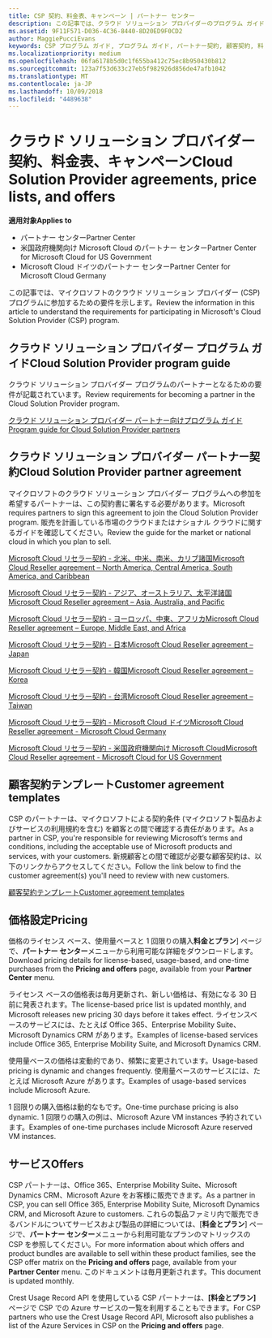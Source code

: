 ```yaml
---
title: CSP 契約、料金表、キャンペーン | パートナー センター
description: この記事では、クラウド ソリューション プロバイダーのプログラム ガイド、パートナー契約、顧客契約、料金表、提供できる製品とサービスへのリンクを示します。
ms.assetid: 9F11F571-D036-4C36-8440-8D20ED9F0CD2
author: MaggiePucciEvans
keywords: CSP プログラム ガイド, プログラム ガイド, パートナー契約, 顧客契約, 料金表, キャンペーン
ms.localizationpriority: medium
ms.openlocfilehash: 06fa6178b5d0c1f655ba412c75ec8b950430b812
ms.sourcegitcommit: 123a7f53d633c27eb5f982926d856de47afb1042
ms.translationtype: MT
ms.contentlocale: ja-JP
ms.lasthandoff: 10/09/2018
ms.locfileid: "4489638"
---
```

# <a name="cloud-solution-provider-agreements-price-lists-and-offers"></a><span data-ttu-id="ce1ff-104">クラウド ソリューション プロバイダー契約、料金表、キャンペーン</span><span class="sxs-lookup"><span data-stu-id="ce1ff-104">Cloud Solution Provider agreements, price lists, and offers</span></span>

**<span data-ttu-id="ce1ff-105">適用対象</span><span class="sxs-lookup"><span data-stu-id="ce1ff-105">Applies to</span></span>**

-  <span data-ttu-id="ce1ff-106">パートナー センター</span><span class="sxs-lookup"><span data-stu-id="ce1ff-106">Partner Center</span></span>
-  <span data-ttu-id="ce1ff-107">米国政府機関向け Microsoft Cloud のパートナー センター</span><span class="sxs-lookup"><span data-stu-id="ce1ff-107">Partner Center for Microsoft Cloud for US Government</span></span>
-  <span data-ttu-id="ce1ff-108">Microsoft Cloud ドイツのパートナー センター</span><span class="sxs-lookup"><span data-stu-id="ce1ff-108">Partner Center for Microsoft Cloud Germany</span></span>


<span data-ttu-id="ce1ff-109">この記事では、マイクロソフトのクラウド ソリューション プロバイダー (CSP) プログラムに参加するための要件を示します。</span><span class="sxs-lookup"><span data-stu-id="ce1ff-109">Review the information in this article to understand the requirements for participating in Microsoft's Cloud Solution Provider (CSP) program.</span></span> 

## <a href="" id="programguide"></a><span data-ttu-id="ce1ff-110">クラウド ソリューション プロバイダー プログラム ガイド</span><span class="sxs-lookup"><span data-stu-id="ce1ff-110">Cloud Solution Provider program guide</span></span>


<span data-ttu-id="ce1ff-111">クラウド ソリューション プロバイダー プログラムのパートナーとなるための要件が記載されています。</span><span class="sxs-lookup"><span data-stu-id="ce1ff-111">Review requirements for becoming a partner in the Cloud Solution Provider program.</span></span>

[<span data-ttu-id="ce1ff-112">クラウド ソリューション プロバイダー パートナー向けプログラム ガイド</span><span class="sxs-lookup"><span data-stu-id="ce1ff-112">Program guide for Cloud Solution Provider partners</span></span>](http://go.microsoft.com/fwlink/p/?LinkId=617100)

## <a href="" id="partneragreement"></a><span data-ttu-id="ce1ff-113">クラウド ソリューション プロバイダー パートナー契約</span><span class="sxs-lookup"><span data-stu-id="ce1ff-113">Cloud Solution Provider partner agreement</span></span>


<span data-ttu-id="ce1ff-114">マイクロソフトのクラウド ソリューション プロバイダー プログラムへの参加を希望するパートナーは、この契約書に署名する必要があります。</span><span class="sxs-lookup"><span data-stu-id="ce1ff-114">Microsoft requires partners to sign this agreement to join the Cloud Solution Provider program.</span></span> <span data-ttu-id="ce1ff-115">販売を計画している市場のクラウドまたはナショナル クラウドに関するガイドを確認してください。</span><span class="sxs-lookup"><span data-stu-id="ce1ff-115">Review the guide for the market or national cloud in which you plan to sell.</span></span>

[<span data-ttu-id="ce1ff-116">Microsoft Cloud リセラー契約 - 北米、中米、南米、カリブ諸国</span><span class="sxs-lookup"><span data-stu-id="ce1ff-116">Microsoft Cloud Reseller agreement – North America, Central America, South America, and Caribbean</span></span>](http://download.microsoft.com/download/2/C/8/2C8CAC17-FCE7-4F51-9556-4D77C7022DF5/MCRA2018_AOC_ENG_Sep2018_CR.pdf)

[<span data-ttu-id="ce1ff-117">Microsoft Cloud リセラー契約 - アジア、オーストラリア、太平洋諸国</span><span class="sxs-lookup"><span data-stu-id="ce1ff-117">Microsoft Cloud Reseller agreement – Asia, Australia, and Pacific</span></span>](http://download.microsoft.com/download/2/C/8/2C8CAC17-FCE7-4F51-9556-4D77C7022DF5/MCRA2018_APOC_ENG_Sep2018_CR.pdf)

[<span data-ttu-id="ce1ff-118">Microsoft Cloud リセラー契約 - ヨーロッパ、中東、アフリカ</span><span class="sxs-lookup"><span data-stu-id="ce1ff-118">Microsoft Cloud Reseller agreement – Europe, Middle East, and Africa</span></span>](http://download.microsoft.com/download/2/C/8/2C8CAC17-FCE7-4F51-9556-4D77C7022DF5/MCRA2018_EOC_ENG_Sep2018_CR.pdf)

[<span data-ttu-id="ce1ff-119">Microsoft Cloud リセラー契約 - 日本</span><span class="sxs-lookup"><span data-stu-id="ce1ff-119">Microsoft Cloud Reseller agreement – Japan</span></span>](http://download.microsoft.com/download/2/C/8/2C8CAC17-FCE7-4F51-9556-4D77C7022DF5/MCRA2018_JPN_ENG_Sep2018_CR.pdf)

[<span data-ttu-id="ce1ff-120">Microsoft Cloud リセラー契約 - 韓国</span><span class="sxs-lookup"><span data-stu-id="ce1ff-120">Microsoft Cloud Reseller agreement – Korea</span></span>](http://download.microsoft.com/download/2/C/8/2C8CAC17-FCE7-4F51-9556-4D77C7022DF5/MCRA2018_KOR_ENG_Sep2018_CR.pdf)

[<span data-ttu-id="ce1ff-121">Microsoft Cloud リセラー契約 - 台湾</span><span class="sxs-lookup"><span data-stu-id="ce1ff-121">Microsoft Cloud Reseller agreement – Taiwan</span></span>](http://download.microsoft.com/download/2/C/8/2C8CAC17-FCE7-4F51-9556-4D77C7022DF5/MCRA2018_TAI_ENG_Sep2018_CR.pdf)

[<span data-ttu-id="ce1ff-122">Microsoft Cloud リセラー契約 - Microsoft Cloud ドイツ</span><span class="sxs-lookup"><span data-stu-id="ce1ff-122">Microsoft Cloud Reseller agreement - Microsoft Cloud Germany</span></span>](http://download.microsoft.com/download/2/C/8/2C8CAC17-FCE7-4F51-9556-4D77C7022DF5/MCRA2018_EOC_GER_ENG_Sep2018_GermanCloud_CR.pdf)

[<span data-ttu-id="ce1ff-123">Microsoft Cloud リセラー契約 - 米国政府機関向け Microsoft Cloud</span><span class="sxs-lookup"><span data-stu-id="ce1ff-123">Microsoft Cloud Reseller agreement - Microsoft Cloud for US Government</span></span>](http://download.microsoft.com/download/2/C/8/2C8CAC17-FCE7-4F51-9556-4D77C7022DF5/MCRA2018_AOC_USGCC_ENG_Sep2018_CR.pdf)

## <a href="" id="customeragreementtemplate"></a><span data-ttu-id="ce1ff-124">顧客契約テンプレート</span><span class="sxs-lookup"><span data-stu-id="ce1ff-124">Customer agreement templates</span></span>


<span data-ttu-id="ce1ff-125">CSP のパートナーは、マイクロソフトによる契約条件 (マイクロソフト製品およびサービスの利用規約を含む) を顧客との間で確認する責任があります。</span><span class="sxs-lookup"><span data-stu-id="ce1ff-125">As a partner in CSP, you're responsible for reviewing Microsoft’s terms and conditions, including the acceptable use of Microsoft products and services, with your customers.</span></span> <span data-ttu-id="ce1ff-126">新規顧客との間で確認が必要な顧客契約は、以下のリンクからアクセスしてください。</span><span class="sxs-lookup"><span data-stu-id="ce1ff-126">Follow the link below to find the customer agreement(s) you'll need to review with new customers.</span></span> 

[<span data-ttu-id="ce1ff-127">顧客契約テンプレート</span><span class="sxs-lookup"><span data-stu-id="ce1ff-127">Customer agreement templates</span></span>](agreements.md)

## <a name="pricing"></a><span data-ttu-id="ce1ff-128">価格設定</span><span class="sxs-lookup"><span data-stu-id="ce1ff-128">Pricing</span></span>


<span data-ttu-id="ce1ff-129">価格のライセンス ベース、使用量ベースと 1 回限りの購入**料金とプラン**] ページで、**パートナー センター**メニューから利用可能な詳細をダウンロードします。</span><span class="sxs-lookup"><span data-stu-id="ce1ff-129">Download pricing details for license-based, usage-based, and one-time purchases from the **Pricing and offers** page, available from your **Partner Center** menu.</span></span> 

<span data-ttu-id="ce1ff-130">ライセンス ベースの価格表は毎月更新され、新しい価格は、有効になる 30 日前に発表されます。</span><span class="sxs-lookup"><span data-stu-id="ce1ff-130">The license-based price list is updated monthly, and Microsoft releases new pricing 30 days before it takes effect.</span></span> <span data-ttu-id="ce1ff-131">ライセンスベースのサービスには、たとえば Office 365、Enterprise Mobility Suite、Microsoft Dynamics CRM があります。</span><span class="sxs-lookup"><span data-stu-id="ce1ff-131">Examples of license-based services include Office 365, Enterprise Mobility Suite, and Microsoft Dynamics CRM.</span></span> 

<span data-ttu-id="ce1ff-132">使用量ベースの価格は変動的であり、頻繁に変更されています。</span><span class="sxs-lookup"><span data-stu-id="ce1ff-132">Usage-based pricing is dynamic and changes frequently.</span></span> <span data-ttu-id="ce1ff-133">使用量ベースのサービスには、たとえば Microsoft Azure があります。</span><span class="sxs-lookup"><span data-stu-id="ce1ff-133">Examples of usage-based services include Microsoft Azure.</span></span>

<span data-ttu-id="ce1ff-134">1 回限りの購入価格は動的なもです。</span><span class="sxs-lookup"><span data-stu-id="ce1ff-134">One-time purchase pricing is also dynamic.</span></span> <span data-ttu-id="ce1ff-135">1 回限りの購入の例は、Microsoft Azure VM instances 予約されています。</span><span class="sxs-lookup"><span data-stu-id="ce1ff-135">Examples of one-time purchases include Microsoft Azure reserved VM instances.</span></span> 


## <a name="offers"></a><span data-ttu-id="ce1ff-136">サービス</span><span class="sxs-lookup"><span data-stu-id="ce1ff-136">Offers</span></span>


<span data-ttu-id="ce1ff-137">CSP パートナーは、Office 365、Enterprise Mobility Suite、Microsoft Dynamics CRM、Microsoft Azure をお客様に販売できます。</span><span class="sxs-lookup"><span data-stu-id="ce1ff-137">As a partner in CSP, you can sell Office 365, Enterprise Mobility Suite, Microsoft Dynamics CRM, and Microsoft Azure to customers.</span></span> <span data-ttu-id="ce1ff-138">これらの製品ファミリ内で販売できるバンドルについてサービスおよび製品の詳細については、[**料金とプラン**] ページで、**パートナー センター**メニューから利用可能なプランのマトリックスの CSP を参照してください。</span><span class="sxs-lookup"><span data-stu-id="ce1ff-138">For more information about which offers and product bundles are available to sell within these product families, see the CSP offer matrix on the **Pricing and offers** page, available from your **Partner Center** menu.</span></span> <span data-ttu-id="ce1ff-139">このドキュメントは毎月更新されます。</span><span class="sxs-lookup"><span data-stu-id="ce1ff-139">This document is updated monthly.</span></span>

<span data-ttu-id="ce1ff-140">Crest Usage Record API を使用している CSP パートナーは、**[料金とプラン]** ページで CSP での Azure サービスの一覧を利用することもできます。</span><span class="sxs-lookup"><span data-stu-id="ce1ff-140">For CSP partners who use the Crest Usage Record API, Microsoft also publishes a list of the Azure Services in CSP on the **Pricing and offers** page.</span></span>


